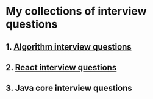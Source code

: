 # My collections of interview questions

## 1. [Algorithm interview questions](https://github.com/jimmy706/Interview-questions/tree/master/Algorithms)
## 2. [React interview questions](https://github.com/jimmy706/Interview-questions/tree/master/React)
## 3. Java core interview questions
